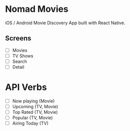 # Nomad Movies

iOS / Android Movie Discovery App built with React Native.

## Screens

- [ ] Movies
- [ ] TV Shows
- [ ] Search
- [ ] Detail

# API Verbs

- [ ] Now playing (Movie)
- [ ] Upcoming (TV, Movie)
- [ ] Top Rated (TV, Movie)
- [ ] Popular (TV, Movie)
- [ ] Airing Today (TV)